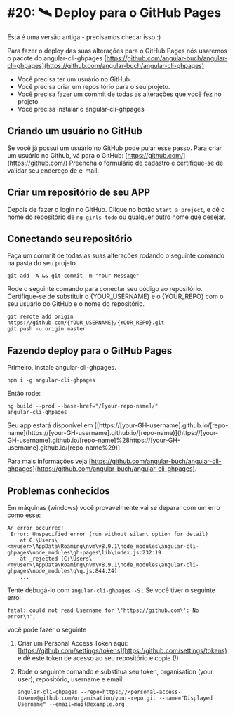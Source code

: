 # \#20: 🛰 Deploy para o GitHub Pages

Esta é uma versão antiga - precisamos checar isso :\) 

Para fazer o deploy das suas alterações para o GitHub Pages nós usaremos o pacote do angular-cli-ghpages
[https://github.com/angular-buch/angular-cli-ghpages](https://github.com/angular-buch/angular-cli-ghpages)

* Você precisa ter um usuário no GitHub
* Você precisa criar um repositório para o seu projeto.
* Você precisa fazer um commit de todas as alterações que você fez no projeto
* Você precisa instalar o angular-cli-ghpages

## Criando um usuário no GitHub

Se você já possui um usuário no GitHub pode pular esse passo. Para criar um usuário no Github, vá para o GitHub: [https://github.com/](https://github.com/) Preencha o formulário de cadastro e certifique-se de validar seu endereço de e-mail.

## Criar um repositório de seu APP

Depois de fazer o login no GitHub. Clique no botão `Start a project`, e dê o nome do repositório de `ng-girls-todo` ou qualquer outro nome que desejar.

## Conectando seu repositório

Faça um commit de todas as suas alterações rodando o seguinte comando na pasta do seu projeto.

```text
git add -A && git commit -m "Your Message"
```

Rode o seguinte comando para conectar seu código ao repositório. Certifique-se de substituir o {YOUR\_USERNAME} e o {YOUR\_REPO} com o seu usuário do GitHub e o nome do repositório.

```text
git remote add origin https://github.com/{YOUR_USERNAME}/{YOUR_REPO}.git
git push -u origin master
```

## Fazendo deploy para o GitHub Pages

Primeiro, instale angular-cli-ghpages.

```text
npm i -g angular-cli-ghpages
```

Então rode:

```text
ng build --prod --base-href="/[your-repo-name]/"
angular-cli-ghpages
```

Seu app estará disponível em \[[https://\[your-GH-username\].github.io/\[repo-name\]\(https://\[your-GH-username\].github.io/\[repo-name\)\](https://[your-GH-username].github.io/[repo-name]%28https://[your-GH-username].github.io/[repo-name%29\)\]

Para mais informações veja [https://github.com/angular-buch/angular-cli-ghpages](https://github.com/angular-buch/angular-cli-ghpages).

## Problemas conhecidos

Em máquinas \(windows\) você provavelmente vai se deparar com um erro como esse:

```text
An error occurred!
 Error: Unspecified error (run without silent option for detail)
    at C:\Users\<myuser>\AppData\Roaming\nvm\v8.9.1\node_modules\angular-cli-ghpages\node_modules\gh-pages\lib\index.js:232:19
    at _rejected (C:\Users\<myuser>\AppData\Roaming\nvm\v8.9.1\node_modules\angular-cli-ghpages\node_modules\q\q.js:844:24)
    ...
```

Tente debugá-lo com `angular-cli-ghpages -S` . Se você tiver o seguinte erro:

```text
fatal: could not read Username for \'https://github.com\': No error\n',
```

você pode fazer o seguinte

1. Criar um Personal Access Token aqui: [https://github.com/settings/tokens](https://github.com/settings/tokens) e dê este token de acesso ao seu repositório e copie (!)
2. Rode o seguinte comando e substitua seu token, organisation \(your user\), repositório, username e email:

   ```text
   angular-cli-ghpages --repo=https://<personal-access-token>@github.com/organisation/your-repo.git --name="Displayed Username" --email=mail@example.org
   ```
